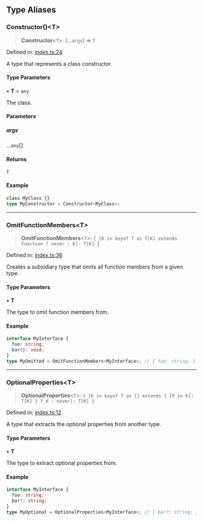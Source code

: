 

## Type Aliases

### Constructor()\<T\>

> **Constructor**\<`T`\>: (...`args`) => `T`

Defined in: [index.ts:24](https://github.com/spuxx1701/jslibs/blob/1a7e07eeae1e7166b7fbfc153430c6402621f270/packages/js-utils/src/types/index.ts#L24)

A type that represents a class constructor.

#### Type Parameters

• **T** = `any`

The class.

#### Parameters

##### args

...`any`[]

#### Returns

`T`

#### Example

```ts
class MyClass {}
type MyConstructor = Constructor<MyClass>;
```

---

### OmitFunctionMembers\<T\>

> **OmitFunctionMembers**\<`T`\>: `{ [K in keyof T as T[K] extends Function ? never : K]: T[K] }`

Defined in: [index.ts:36](https://github.com/spuxx1701/jslibs/blob/1a7e07eeae1e7166b7fbfc153430c6402621f270/packages/js-utils/src/types/index.ts#L36)

Creates a subsidiary type that omits all function members from a given type.

#### Type Parameters

• **T**

The type to omit function members from.

#### Example

```ts
interface MyInterface {
  foo: string;
  bar(): void;
}
type MyOmitted = OmitFunctionMembers<MyInterface>; // { foo: string; }
```

---

### OptionalProperties\<T\>

> **OptionalProperties**\<`T`\>: `{ [K in keyof T as {} extends { [P in K]: T[K] } ? K : never]: T[K] }`

Defined in: [index.ts:12](https://github.com/spuxx1701/jslibs/blob/1a7e07eeae1e7166b7fbfc153430c6402621f270/packages/js-utils/src/types/index.ts#L12)

A type that extracts the optional properties from another type.

#### Type Parameters

• **T**

The type to extract optional properties from.

#### Example

```ts
interface MyInterface {
  foo: string;
  bar?: string;
}
type MyOptional = OptionalProperties<MyInterface>; // { bar?: string; }
```
